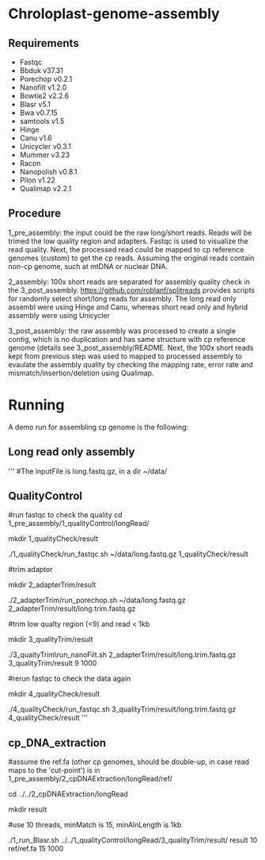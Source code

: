 # Chroloplast-genome-assembly

## Requirements
- Fastqc
- Bbduk v37.31
- Porechop v0.2.1
- Nanofilt v1.2.0
- Bowtie2 v2.2.6
- Blasr v5.1
- Bwa v0.7.15
- samtools v1.5
- Hinge
- Canu v1.6
- Unicycler v0.3.1
- Mummer v3.23
- Racon
- Nanopolish v0.8.1
- Pilon v1.22
- Qualimap v2.2.1

## Procedure

1_pre_assembly: the input could be the raw long/short reads. Reads will be trimed the low quality region and adapters. Fastqc is used to visualize the read quality. Next, the processed read could be mapped to cp reference genomes (custom) to get the cp reads. Assuming the original reads contain non-cp genome, such at mtDNA or nuclear DNA.

2_assembly: 100x short reads are separated for assembly quality check in the 3_post_assembly. https://github.com/roblanf/splitreads provides scripts for randomly select short/long reads for assembly. The long read only assembl were using Hinge and Canu, whereas short read only and hybrid assembly were using Unicycler

3_post_assembly: the raw assembly was processed to create a single contig, which is no duplication and has same structure with cp reference genome (details see 3_post_assembly/README. Next, the 100x short reads kept from previous step was used to mapped to processed assembly to evaulate the assembly quality by checking the mapping rate, error rate and mismatch/insertion/deletion using Qualimap. 

# Running
A demo run for assembling cp genome is the following:
## Long read only assembly
'''
#The inputFile is long.fastq.gz, in a dir ~/data/

## QualityControl

#run fastqc to check the quality
cd 1\_pre\_assembly/1\_qualityControl/longRead/

mkdir 1\_qualityCheck/result

./1\_qualityCheck/run\_fastqc.sh ~/data/long.fastq.gz 1\_qualityCheck/result

#trim adaptor

mkdir 2\_adapterTrim/result

./2\_adapterTrim/run\_porechop.sh ~/data/long.fastq.gz 2\_adapterTrim/result/long.trim.fastq.gz

#trim low qualty region (<9) and read < 1kb

mkdir 3\_qualityTrim/result

./3\_quaityTrim\run\_nanoFilt.sh 2\_adapterTrim/result/long.trim.fastq.gz 3\_qualityTrim/result 9 1000

#rerun fastqc to check the data again

mkdir 4\_qualityCheck/result

./4\_qualityCheck/run\_fastqc.sh 3\_qualityTrim/result/long.trim.fastq.gz 4\_qualityCheck/result
'''

## cp\_DNA\_extraction

#assume the ref.fa (other cp genomes, should be double-up, in case read maps to the 'cut-point') is in 1\_pre\_assembly/2\_cpDNAExtraction/longRead/ref/

cd ../../2\_cpDNAExtraction/longRead

mkdir result

#use 10 threads, minMatch is 15, minAlnLength is 1kb

./1\_run\_Blasr.sh ../../1\_qualityControl/longRead/3\_qualityTrim/result/ result 10 ref/ref.fa 15 1000  
